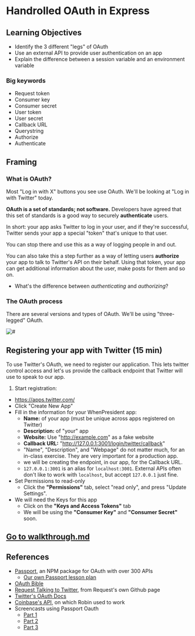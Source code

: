# Handrolled OAuth in Express

## Learning Objectives

- Identify the 3 different "legs" of OAuth
- Use an external API to provide user authentication on an app
- Explain the difference between a session variable and an environment variable

### Big keywords

- Request token
- Consumer key
- Consumer secret
- User token
- User secret
- Callback URL
- Querystring
- Authorize
- Authenticate

## Framing

### What is OAuth?

Most "Log in with X" buttons you see use OAuth. We'll be looking at "Log in with Twitter" today.

**OAuth is a set of standards; not software.** Developers have agreed that this set of standards is a good way to securely **authenticate** users.

In short: your app asks Twitter to log in your user, and if they're successful, Twitter sends your app a special "token" that's unique to that user.

You can stop there and use this as a way of logging people in and out.

You can also take this a step further as a way of letting users **authorize** your app to talk to Twitter's API on their behalf. Using that token, your app can get additional information about the user, make posts for them and so on.

- What's the difference between *authenticating* and *authorizing*?

### The OAuth process

There are several versions and types of OAuth. We'll be using "three-legged" OAuth.

![#](images/oauth.png)

## Registering your app with Twitter (15 min)

To use Twitter's OAuth, we need to register our application.  This lets twitter control access and let's us provide the callback endpoint that Twitter will use to speak to our app.

1. Start registration:
  - https://apps.twitter.com/
  - Click "Create New App"
- Fill in the information for your WhenPresident app:
  - **Name:** of your app (must be unique across apps registered on Twitter)
  - **Description:** of "your" app
  - **Website:** Use "http://example.com" as a fake website
  - **Callback URL:** "http://127.0.0.1:3001/login/twitter/callback"
  - "Name", "Description", and "Webpage" do not matter much, for an in-class exercise.  They are very important for a production app.
  - we will be creating the endpoint, in our app, for the Callback URL.
  - `127.0.0.1:3001` is an alias for `localhost:3001`. External APIs often don't like to work with `localhost`, but accept `127.0.0.1` just fine.
- Set Permissions to read-only
  - Click the **"Permissions"** tab, select "read only", and press "Update Settings".
- We will need the Keys for this app
  - Click on the **"Keys and Access Tokens"** tab
  - We will be using the **"Consumer Key"** and **"Consumer Secret"** soon.

## [Go to walkthrough.md](walkthrough.md)

## References

- [Passport](http://passportjs.org/), an NPM package for OAuth with over 300 APIs
  - [Our own Passport lesson plan](https://github.com/ga-wdi-lessons/express-passport)
- [OAuth Bible](http://oauthbible.com/)
- [Request Talking to Twitter](https://github.com/request/request#oauth-signing), from Request's own Github page
- [Twitter's OAuth Docs](https://dev.twitter.com/oauth/overview/introduction)
- [Coinbase's API](https://developers.coinbase.com/docs/wallet/coinbase-connect/integrating), on which Robin used to work
- Screencasts using Passport Oauth
  - [Part 1](https://www.youtube.com/watch?v=DtfKlypcD_8&index=82&list=PLae1he6d1WImFXtLgPt7MDAx6k6iP59EW)
  - [Part 2](https://www.youtube.com/watch?v=-wsS2oZh4rk&index=83&list=PLae1he6d1WImFXtLgPt7MDAx6k6iP59EW)
  - [Part 3](https://www.youtube.com/watch?v=GWuS9TShHHg&index=84&list=PLae1he6d1WImFXtLgPt7MDAx6k6iP59EW)
